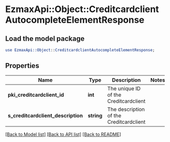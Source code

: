 # EzmaxApi::Object::CreditcardclientAutocompleteElementResponse

## Load the model package
```perl
use EzmaxApi::Object::CreditcardclientAutocompleteElementResponse;
```

## Properties
Name | Type | Description | Notes
------------ | ------------- | ------------- | -------------
**pki_creditcardclient_id** | **int** | The unique ID of the Creditcardclient | 
**s_creditcardclient_description** | **string** | The description of the Creditcardclient | 

[[Back to Model list]](../README.md#documentation-for-models) [[Back to API list]](../README.md#documentation-for-api-endpoints) [[Back to README]](../README.md)


